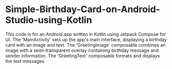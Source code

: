 # Simple-Birthday-Card-on-Android-Studio-using-Kotlin


This code is for an Android app written in Kotlin using Jetpack Compose for UI. The 'MainActivity' sets up the app's main interface, displaying a birthday card with an image and text. The 'GreetingImage' composable combines an image with a semi-transparent overlay containing birthday message and sender information. The 'GreetingText' composable formats and displays the text messages. 

